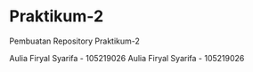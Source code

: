 # Praktikum-2
Pembuatan Repository Praktikum-2

Aulia Firyal Syarifa - 105219026
Aulia Firyal Syarifa - 105219026
